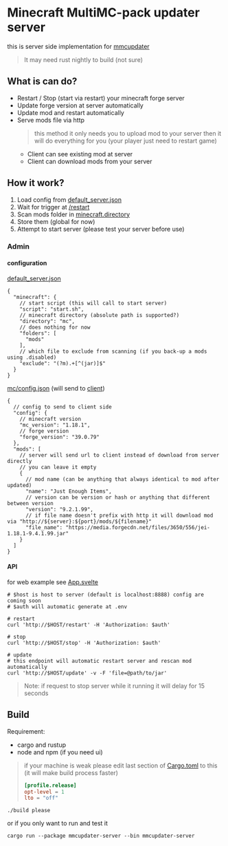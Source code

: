# Minecraft MultiMC-pack updater server
this is server side implementation for [mmcupdater](https://github.com/Wireless4024/mmcupdater)

> It may need rust nightly to build (not sure)

## What is can do?
+ Restart / Stop (start via restart) your minecraft forge server
+ Update forge version at server automatically
+ Update mod and restart automatically
+ Serve mods file via http
  > this method it only needs you to upload mod to your server 
  > then it will do everything for you 
  > (your player just need to restart game)
  + Client can see existing mod at server
  + Client can download mods from your server


## How it work?
1. Load config from [default_server.json](default_server.json)
2. Wait for trigger at [/restart](#restart)
3. Scan mods folder in [minecraft.directory](default_server.json#L4)
4. Store them (global for now)
5. Attempt to start server (please test your server before use)

### Admin
#### configuration
[default_server.json](default_server.json)
```json5
{
  "minecraft": {
    // start script (this will call to start server)
    "script": "start.sh",
    // minecraft directory (absolute path is supported?)
    "directory": "mc",
    // does nothing for now
    "folders": [
      "mods"
    ],
    // which file to exclude from scanning (if you back-up a mods using .disabled)
    "exclude": "(?m).+[^(jar)]$"
  }
}
```

[mc/config.json](mc/config.json) (will send to [client](https://github.com/Wireless4024/mmcupdater#at-server-side))
```json5
{
  // config to send to client side
  "config": {
    // minecraft version
    "mc_version": "1.18.1",
    // forge version
    "forge_version": "39.0.79"
  },
  "mods": [
    // server will send url to client instead of download from server directly
    // you can leave it empty
    {
      // mod name (can be anything that always identical to mod after updated)
      "name": "Just Enough Items",
      // version can be version or hash or anything that different between version
      "version": "9.2.1.99",
      // if file name doesn't prefix with http it will download mod via "http://${server}:${port}/mods/${filename}"
      "file_name": "https://media.forgecdn.net/files/3650/556/jei-1.18.1-9.4.1.99.jar"
    }
  ]
}
```

#### API
for web example see [App.svelte](ui/src/App.svelte)
```shell
# $host is host to server (default is localhost:8888) config are coming soon
# $auth will automatic generate at .env

# restart
curl 'http://$HOST/restart' -H 'Authorization: $auth'

# stop
curl 'http://$HOST/stop' -H 'Authorization: $auth'

# update
# this endpoint will automatic restart server and rescan mod automatically
curl 'http://$HOST/update' -v -F 'file=@path/to/jar'
```

> Note: if request to stop server while it running it will delay for 15 seconds

## Build
Requirement:
+ cargo and rustup
+ node and npm (if you need ui)
> if your machine is weak please edit last section of [Cargo.toml](Cargo.toml) to this
> (it will make build process faster)
> ```toml
> [profile.release]
> opt-level = 1
> lto = "off"
>  ```
```shell
./build please
```
or if you only want to run and test it
```shell
cargo run --package mmcupdater-server --bin mmcupdater-server
```